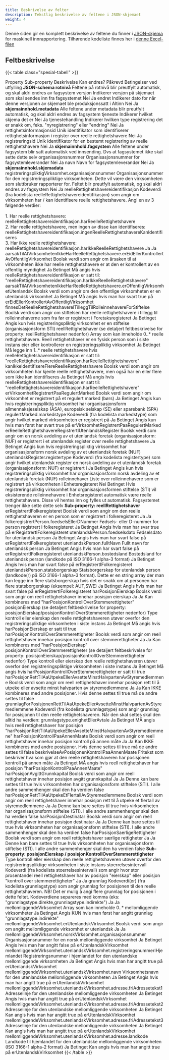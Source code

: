 ```yaml
---
title: Beskrivelse av felter
description: Tekstlig beskrivelse av feltene i JSON-skjemaet
weight: 4
---
```



Denne siden gir en komplett beskrivelse av feltene du finner i [JSON-skjema](https://schema.brreg.no/reelle/altinn/schema.json) for maskinell innrapportering. Tilhørende kodeliste finnes her i [denne Excel-filen](Kodeverk%20MINN.xlsx) 

## Feltbeskrivelse

{{< table class="spesial-tabell" >}}
  <thead>
    <tr>
      <th>Property</th>
      <th>Sub-property</th>
      <th>Beskrivelse</th>
      <th>Kan endres?</th>
      <th>Påkrevd</th>
      <th>Betingelser ved utfylling</th>
    </tr>
  </thead>
  <tbody>
    <tr>
      <td><strong>JSON-schema rotnivå</strong></td>
      <td></td>
      <td>Feltene på rotnivå blir preutfylt automatisk, og skal aldri endres av fagsystem</td>
      <td></td>
      <td></td>
      <td></td>
    </tr>
    <tr>
      <td></td>
      <td>versjon</td>
      <td>Indikerer versjon på skjemaet som skal sendes inn fra fagsystemet</td>
      <td>Nei</td>
      <td>Ja</td>
      <td></td>
    </tr>
    <tr>
      <td></td>
      <td>endret</td>
      <td>Indikerer dato for når denne versjonen av skjemaet ble produksjonssatt i Altinn</td>
      <td>Nei</td>
      <td>Ja</td>
      <td></td>
    </tr>
    <tr>
      <td><strong>skjemainnhold.metadata</strong></td>
      <td></td>
      <td>Alle feltene under metadata blir preutfylt automatisk, og skal aldri endres av fagsystem</td>
      <td></td>
      <td></td>
      <td></td>
    </tr>
    <tr>
      <td></td>
      <td>tjeneste</td>
      <td>Indikerer hvilket skjema det er</td>
      <td>Nei</td>
      <td>Ja</td>
      <td></td>
    </tr>
    <tr>
      <td></td>
      <td>tjenestehandling</td>
      <td>Indikerer hvilken type registrering det er snakk om, feks. "nyregistrering" eller "endring"</td>
      <td>Nei</td>
      <td>Ja</td>
      <td></td>
    </tr>
    <tr>
      <td></td>
      <td>rettighetsinformasjonsid</td>
      <td>Unik identifikator som identifiserer rettighetsinformasjon i register over reelle rettighetshavere</td>
      <td>Nei</td>
      <td>Ja</td>
      <td></td>
    </tr>
    <tr>
      <td></td>
      <td>registreringsid</td>
      <td>Unik identifikator for en bestemt registrering av reelle rettighetshavere</td>
      <td>Nei</td>
      <td>Ja</td>
      <td></td>
    </tr>
    <tr>
      <td><strong>skjemainnhold.fagsystem</strong></td>
      <td></td>
      <td>Alle feltene under fagsystem blir satt automatisk ved innsending. Dvs at fagsystemet ikke skal sette dette selv</td>
      <td></td>
      <td></td>
      <td></td>
    </tr>
    <tr>
      <td></td>
      <td>organisasjonsnummer</td>
      <td>Organisasjonsnummer for fagsystemleverandør</td>
      <td>Nei</td>
      <td>Ja</td>
      <td></td>
    </tr>
    <tr>
      <td></td>
      <td>navn</td>
      <td>Navn for fagsystemleverandør</td>
      <td>Nei</td>
      <td>Ja</td>
      <td></td>
    </tr>
    <tr>
      <td><strong>skjemainnhold.skjemadata</strong></td>
      <td></td>
      <td></td>
      <td></td>
      <td></td>
      <td></td>
    </tr>
    <tr>
      <td></td>
      <td>registreringspliktigVirksomhet.organisasjonsnummer</td>
      <td>Organisasjonsnummer for den registreringspliktige virksomheten. Dette vil være den virksomheten som sluttbruker rapporterer for. Feltet blir preutfylt automatisk, og skal aldri endres av fagsystem</td>
      <td>Nei</td>
      <td>Ja</td>
      <td></td>
    </tr>
    <tr>
      <td></td>
      <td>reelleRettighetshavereidentifikasjon</td>
      <td>Kodeverdi (fra kodelista reelleRettighetshavereidentifikasjon) som angir om virksomheten har / kan identifisere reelle rettighetshavere. Angi en av 3 følgende verdier:<br><br>
          1. Har reelle rettighetshavere: reelleRettighetshavereidentifikasjon.harReelleRettighetshavere<br>
          2. Har reelle rettighetshavere, men ingen av disse kan identifiseres: reelleRettighetshavereidentifikasjon.ingenReelleRettighetshavereKanIdentifiseres<br>  
          3. Har ikke reelle rettighetshavere: reelleRettighetshavereidentifikasjon.harIkkeReelleRettighetshavere
      </td>
      <td>Ja</td>
      <td>Ja</td>
      <td></td>
    </tr>
    <tr>
      <td></td>
      <td>aarsakTilAtVirksomhetenIkkeHarReelleRettighetshavere.erEidEllerKontrollertAvOffentligVirksomhet</td>
      <td>Boolsk verdi som angir om årsaken til at virksomheten ikke har reelle rettighetshavere er at den er kontrollert av en offentlig myndighet</td>
      <td>Ja</td>
      <td>Betinget</td>
      <td>Må angis hvis reelleRettighetshavereidentifikasjon er satt til: "reelleRettighetshavereidentifikasjon.harIkkeReelleRettighetshavere"</td>
    </tr>
    <tr>
      <td></td>
      <td>aarsakTilAtVirksomhetenIkkeHarReelleRettighetshavere.erOffentligVirksomhetUtenlandsk</td>
      <td>Boolsk verdi som angir om den offentlige virksomheten er en utenlandsk virksomhet</td>
      <td>Ja</td>
      <td>Betinget</td>
      <td>Må angis hvis man har svart true på erEidEllerKontrollertAvOffentligVirksomhet</td>
    </tr>
    <tr>
      <td></td>
      <td>finnesDetReelleRettighetshavereITilleggTilRolleinnehavereForStiftelse</td>
      <td>Boolsk verdi som angir om stiftelsen har reelle rettighetshavere i tillegg til rolleinnehaverne som fra før er registrert i Foretaksregisteret</td>
      <td>Ja</td>
      <td>Betinget</td>
      <td>Angis kun hvis registreringspliktig virksomhet er en stiftelse (organisasjonsform STI)</td>
    </tr>
    <tr>
      <td></td>
      <td>reellRettighetshaver (se detaljert feltbeskrivelse for property: reellRettighetshaver nedenfor)</td>
      <td>Array som kan inneholde 0..* reelle rettighetshavere. Reell rettighetshaver er en fysisk person som i siste instans eier eller kontrollerer en registreringspliktig virksomhet</td>
      <td>Ja</td>
      <td>Betinget</td>
      <td>Må legge inn 1..* reelle rettighetshavere hvis reelleRettighetshavereidentifikasjon er satt til: "reelleRettighetshavereidentifikasjon.harReelleRettighetshavere"</td>
    </tr>
    <tr>
      <td></td>
      <td>kanIkkeIdentifisereFlereReelleRettighetshavere</td>
      <td>Boolsk verdi som angir om virksomheten har kjente reelle rettighetshavere, men også har en eller flere som ikke kan identifiseres</td>
      <td>Ja</td>
      <td>Betinget</td>
      <td>Må angis hvis reelleRettighetshavereidentifikasjon er satt til: "reelleRettighetshavereidentifikasjon.harReelleRettighetshavere"</td>
    </tr>
    <tr>
      <td></td>
      <td>erVirksomhetRegistrertPaaRegulertMarked</td>
      <td>Boolsk verdi som angir om virksomhet er registrert på et regulert marked (børs)</td>
      <td>Ja</td>
      <td>Betinget</td>
      <td>Angis kun hvis registreringspliktig virksomhet har organisasjonsform allmennaksjeselskap (ASA), europeisk selskap (SE) eller sparebank (SPA)</td>
    </tr>
    <tr>
      <td></td>
      <td>regulertMarked.markedstype</td>
      <td>Kodeverdi (fra kodelista markedstype) som angir hvilket marked virksomheten er registrert på</td>
      <td>Ja</td>
      <td>Betinget</td>
      <td>Angis kun hvis man først har svart true på erVirksomhetRegistrertPaaRegulertMarked</td>
    </tr>
    <tr>
      <td></td>
      <td>erReelleRettighetshavereRegistrertIUtenlandskRegister</td>
      <td>Boolsk verdi som angir om en norsk avdeling av et utenlandsk foretak (organisasjonsform: NUF) er registrert i et utenlandsk register over reelle rettighetshavere</td>
      <td>Ja</td>
      <td>Betinget</td>
      <td>Angis kun hvis registreringspliktig virksomhet har organisasjonsform norsk avdeling av et utenlandsk foretak (NUF)</td>
    </tr>
    <tr>
      <td></td>
      <td>utenlandskRegister.registertype</td>
      <td>Kodeverdi (fra kodelista registertype) som angir hvilket utenlandsk register en norsk avdeling av et utenlandsk foretak (organisasjonsform: NUF) er registrert i</td>
      <td>Ja</td>
      <td>Betinget</td>
      <td>Angis kun hvis registreringspliktig virksomhet har organisasjonsform norsk avdeling av et utenlandsk foretak (NUF)</td>
    </tr>
    <tr>
      <td></td>
      <td>rolleinnehaver</td>
      <td>Liste over rolleinnehavere som er registrert på virksomheten i Enhetsregisteret</td>
      <td>Nei</td>
      <td>Betinget</td>
      <td>Hvis registreringspliktig virksomhet har organisasjonsformen stiftelse (STI) vil eksisterende rolleinnehavere i Enhetsregisteret automatisk være reelle rettighetshavere. Disse vil hentes inn og fylles ut automatisk. Fagsystemet trenger ikke sette dette selv</td>
    </tr>
    <tr>
      <td><strong>Sub-property: reellRettighetshaver</strong></td>
      <td></td>
      <td></td>
      <td></td>
      <td></td>
      <td></td>
    </tr>
    <tr>
      <td></td>
      <td>erRegistrertIFolkeregisteret</td>
      <td>Boolsk verdi som angir om den reelle rettighetshaveren er en person som er registrert i folkeregisteret</td>
      <td>Ja</td>
      <td>Ja</td>
      <td></td>
    </tr>
    <tr>
      <td></td>
      <td>folkeregistrertPerson.foedselsEllerDNummer</td>
      <td>Fødsels- eller D-nummer for person registrert i folkeregisteret</td>
      <td>Ja</td>
      <td>Betinget</td>
      <td>Angis hvis man har svar true på erRegistrertIFolkeregisteret</td>
    </tr>
    <tr>
      <td></td>
      <td>utenlandskPerson.foedselsdato</td>
      <td>Fødselsdato for utenlandsk person</td>
      <td>Ja</td>
      <td>Betinget</td>
      <td>Angis hvis man har svart false på erRegistrertIFolkeregisteret</td>
    </tr>
    <tr>
      <td></td>
      <td>utenlandskPerson.fulltNavn</td>
      <td>Fullt navn for utenlandsk person</td>
      <td>Ja</td>
      <td>Betinget</td>
      <td>Angis hvis man har svart false på erRegistrertIFolkeregisteret</td>
    </tr>
    <tr>
      <td></td>
      <td>utenlandskPerson.bostedsland</td>
      <td>Bostedsland for utenlandsk person (landkode på ISO 3166-1 alpha-3 format)</td>
      <td>Ja</td>
      <td>Betinget</td>
      <td>Angis hvis man har svart false på erRegistrertIFolkeregisteret</td>
    </tr>
    <tr>
      <td></td>
      <td>utenlandskPerson.statsborgerskap</td>
      <td>Statsborgerskap for utenlandsk person (landkode(r) på ISO 3166-1 alpha-3 format). Dette er en string array der man kan legge inn flere statsborgerskap hvis det er snakk om at personen har flere statsborgerskap (eksempel: AUT,SWE)</td>
      <td>Ja</td>
      <td>Betinget</td>
      <td>Angis hvis man har svart false på erRegistrertIFolkeregisteret</td>
    </tr>
    <tr>
      <td></td>
      <td>harPosisjonEierskap</td>
      <td>Boolsk verdi som angir om reell rettighetshaver innehar posisjon eierskap</td>
      <td>Ja</td>
      <td>Ja</td>
      <td>Kan kombineres med "harPosisjonKontrollOverStemmerettigheter"</td>
    </tr>
    <tr>
      <td></td>
      <td>posisjonEierskap (se detaljert feltbeskrivelse for property: posisjonEierskap/posisjonKontrollOverStemmerettigheter nedenfor)</td>
      <td>Type kontroll eller eierskap den reelle rettighetshaveren utøver overfor den registreringspliktige virksomheten i siste instans</td>
      <td>Ja</td>
      <td>Betinget</td>
      <td>Må angis hvis harPosisjonEierskap er satt til true</td>
    </tr>
    <tr>
      <td></td>
      <td>harPosisjonKontrollOverStemmerettigheter</td>
      <td>Boolsk verdi som angir om reell rettighetshaver innehar posisjon kontroll over stemmerettigheter</td>
      <td>Ja</td>
      <td>Ja</td>
      <td>Kan kombineres med "harPosisjonEierskap"</td>
    </tr>
    <tr>
      <td></td>
      <td>posisjonKontrollOverStemmerettigheter (se detaljert feltbeskrivelse for property: posisjonEierskap/posisjonKontrollOverStemmerettigheter nedenfor)</td>
      <td>Type kontroll eller eierskap den reelle rettighetshaveren utøver overfor den registreringspliktige virksomheten i siste instans</td>
      <td>Ja</td>
      <td>Betinget</td>
      <td>Må angis hvis harPosisjonKontrollOverStemmerettigheter er satt til true</td>
    </tr>
    <tr>
      <td></td>
      <td>harPosisjonRettTilAaUtpekeEllerAvsetteMinstHalvpartenAvStyremedlemmene</td>
      <td>Boolsk verdi som angir om reell rettighetshaver innehar posisjon rett til å utpeke eller avsette minst halvparten av styremedlemmene</td>
      <td>Ja</td>
      <td>Ja</td>
      <td>Kan IKKE kombineres med andre posisjoner. Hvis denne settes til true må de andre settes til false</td>
    </tr>
    <tr>
      <td></td>
      <td>grunnlagForPosisjonenRettTilAaUtpekeEllerAvsetteMinstHalvpartenAvStyremedlemmene</td>
      <td>Kodeverdi (fra kodelista grunnlagstype) som angir grunnlag for posisjonen til den reelle rettighetshaveren. Når den skal settes skal den alltid ha verdien: grunnlagstype.enighetEllerAvtale</td>
      <td>Ja</td>
      <td>Betinget</td>
      <td>MÅ angis hvis reell rettighetshaver har posisjon "harPosisjonRettTilAaUtpekeEllerAvsetteMinstHalvpartenAvStyremedlemmene"</td>
    </tr>
    <tr>
      <td></td>
      <td>harPosisjonKontrollPaaAnnenMaate</td>
      <td>Boolsk verdi som angir om reell rettighetshaver innehar posisjon kontroll på annen måte</td>
      <td>Ja</td>
      <td>Ja</td>
      <td>Kan IKKE kombineres med andre posisjoner. Hvis denne settes til true må de andre settes til false</td>
    </tr>
    <tr>
      <td></td>
      <td>beskrivelseAvPosisjonenKontrollPaaAnnenMaate</td>
      <td>Fritekst som beskriver hva som gjør at den reelle rettighetshaveren har posisjonen kontroll på annen måte</td>
      <td>Ja</td>
      <td>Betinget</td>
      <td>MÅ angis hvis reell rettighetshaver har posisjon "harPosisjonKontrollPaaAnnenMaate"</td>
    </tr>
    <tr>
      <td></td>
      <td>harPosisjonAvgittGrunnkapital</td>
      <td>Boolsk verdi som angir om reell rettighetshaver innehar posisjon avgitt grunnkapital</td>
      <td>Ja</td>
      <td>Ja</td>
      <td>Denne kan bare settes til true hvis virksomheten har organisasjonsform stiftelse (STI). I alle andre sammenhenger skal den ha verdien false</td>
    </tr>
    <tr>
      <td></td>
      <td>harPosisjonRettTilAaUtpekeEtFlertallAvStyremedlemmene</td>
      <td>Boolsk verdi som angir om reell rettighetshaver innehar posisjon rett til å utpeke et flertall av styremedlemmene</td>
      <td>Ja</td>
      <td>Ja</td>
      <td>Denne kan bare settes til true hvis virksomheten har organisasjonsform stiftelse (STI). I alle andre sammenhenger skal den ha verdien false</td>
    </tr>
    <tr>
      <td></td>
      <td>harPosisjonDestinatar</td>
      <td>Boolsk verdi som angir om reell rettighetshaver innehar posisjon destinatar</td>
      <td>Ja</td>
      <td>Ja</td>
      <td>Denne kan bare settes til true hvis virksomheten har organisasjonsform stiftelse (STI). I alle andre sammenhenger skal den ha verdien false</td>
    </tr>
    <tr>
      <td></td>
      <td>harPosisjonSaerligeRettigheter</td>
      <td>Boolsk verdi som angir om reell rettighetshaver særlige rettigheter</td>
      <td>Ja</td>
      <td>Ja</td>
      <td>Denne kan bare settes til true hvis virksomheten har organisasjonsform stiftelse (STI). I alle andre sammenhenger skal den ha verdien false</td>
    </tr>
    <tr>
      <td><strong>Sub-property: posisjonEierskap / posisjonKontrollOverStemmerettigheter</strong></td>
      <td></td>
      <td>Type kontroll eller eierskap den reelle rettighetshaveren utøver overfor den registreringspliktige virksomheten i siste instans</td>
      <td></td>
      <td></td>
      <td></td>
    </tr>
    <tr>
      <td></td>
      <td>stoerrelsesintervall</td>
      <td>Kodeverdi (fra kodelista stoerrelsesintervall) som angir hvor stor prosentandel reell rettighetshaver har av posisjon "eierskap" eller posisjon "kontroll over stemmerettigheter"</td>
      <td>Ja</td>
      <td>Ja</td>
      <td></td>
    </tr>
    <tr>
      <td></td>
      <td>grunnlag</td>
      <td>Kodeverdi(er) (fra kodelista grunnlagstype) som angir grunnlag for posisjonen til den reelle rettighetshaveren. NB! Det er mulig å angi flere grunnlag for posisjonen i dette feltet. Kodeverdiene separeres med komma (eks: "grunnlagstype.direkte,grunnlagstype.indirekte")</td>
      <td>Ja</td>
      <td>Ja</td>
      <td></td>
    </tr>
    <tr>
      <td></td>
      <td>mellomliggendeVirksomhet</td>
      <td>Array som kan inneholde 0..* mellomliggende virksomheter</td>
      <td>Ja</td>
      <td>Betinget</td>
      <td>Angis KUN hvis man først har angitt grunnlag "grunnlagstype.indirekte"</td>
    </tr>
    <tr>
      <td></td>
      <td>mellomliggendeVirksomhet.erUtenlandskVirksomhet</td>
      <td>Boolsk verdi som angir om angitt mellomliggende virksomhet er utenlandsk</td>
      <td>Ja</td>
      <td>Ja</td>
      <td></td>
    </tr>
    <tr>
      <td></td>
      <td>mellomliggendeVirksomhet.norskVirksomhet.organisasjonsnummer</td>
      <td>Organisasjonsnummer for en norsk mellomliggende virksomhet</td>
      <td>Ja</td>
      <td>Betinget</td>
      <td>Angis hvis man har angitt false på erUtenlandskVirksomhet</td>
    </tr>
    <tr>
      <td></td>
      <td>mellomliggendeVirksomhet.utenlandskVirksomhet.registreringsnummerIHjemlandet</td>
      <td>Registreringsnummer i hjemlandet for den utenlandske mellomliggende virksomheten</td>
      <td>Ja</td>
      <td>Betinget</td>
      <td>Angis hvis man har angitt true på erUtenlandskVirksomhet</td>
    </tr>
    <tr>
      <td></td>
      <td>mellomliggendeVirksomhet.utenlandskVirksomhet.navn</td>
      <td>Virksomhetsnavn for den utenlandske mellomliggende virksomheten</td>
      <td>Ja</td>
      <td>Betinget</td>
      <td>Angis hvis man har angitt true på erUtenlandskVirksomhet</td>
    </tr>
    <tr>
      <td></td>
      <td>mellomliggendeVirksomhet.utenlandskVirksomhet.adresse.friAdressetekst1</td>
      <td>Adresselinje for den utenlandske mellomliggende virksomheten</td>
      <td>Ja</td>
      <td>Betinget</td>
      <td>Angis hvis man har angitt true på erUtenlandskVirksomhet</td>
    </tr>
    <tr>
      <td></td>
      <td>mellomliggendeVirksomhet.utenlandskVirksomhet.adresse.friAdressetekst2</td>
      <td>Adresselinje for den utenlandske mellomliggende virksomheten</td>
      <td>Ja</td>
      <td>Betinget</td>
      <td>Kan angis hvis man har angitt true på erUtenlandskVirksomhet</td>
    </tr>
    <tr>
      <td></td>
      <td>mellomliggendeVirksomhet.utenlandskVirksomhet.adresse.friAdressetekst3</td>
      <td>Adresselinje for den utenlandske mellomliggende virksomheten</td>
      <td>Ja</td>
      <td>Betinget</td>
      <td>Kan angis hvis man har angitt true på erUtenlandskVirksomhet</td>
    </tr>
    <tr>
      <td></td>
      <td>mellomliggendeVirksomhet.utenlandskVirksomhet.adresse.landkode</td>
      <td>Landkode til hjemlandet for den utenlandske mellomliggende virksomheten (ISO 3166-1 alpha-2 format)</td>
      <td>Ja</td>
      <td>Betinget</td>
      <td>Kan angis hvis man har angitt true på erUtenlandskVirksomhet</td>
    </tr>
  </tbody>
{{< /table >}}